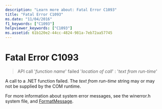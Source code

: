 ```yaml
---
description: "Learn more about: Fatal Error C1093"
title: "Fatal Error C1093"
ms.date: "11/04/2016"
f1_keywords: ["C1093"]
helpviewer_keywords: ["C1093"]
ms.assetid: 61b120e2-44cc-4824-981a-7eb72aa57745
---
```

# Fatal Error C1093

> API call '*function name*' failed '*location of call*' : '*text from run-time*'

A call to a .NET function failed. The *text from run-time* string may or may not be supplied by the COM runtime.

For more information about system error messages, see the winerror.h system file, and [FormatMessage](/windows/win32/api/winbase/nf-winbase-formatmessage).
